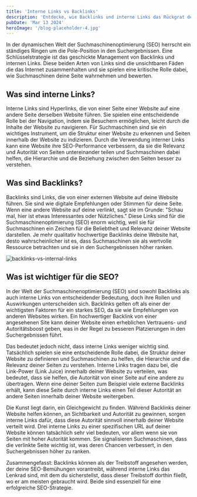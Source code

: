 ```yaml
---
title: 'Interne Links vs Backlinks'
description: 'Entdecke, wie Backlinks und interne Links das Rückgrat deiner SEO-Bemühungen bilden und lerne, wie du sie optimal nutzt, um deine Website in den Suchergebnissen nach oben zu bringen.'
pubDate: 'Mar 13 2024'
heroImage: '/blog-placeholder-4.jpg'
---
```


In der dynamischen Welt der Suchmaschinenoptimierung (SEO) herrscht ein ständiges Ringen um die Pole-Position in den Suchergebnissen. Eine Schlüsselstrategie ist das geschickte Management von Backlinks und internen Links. Diese beiden Arten von Links sind die unsichtbaren Fäden die das Internet zusammenhalten und sie spielen eine kritische Rolle dabei, wie Suchmaschinen deine Seite wahrnehmen und bewerten.

## Was sind interne Links?

Interne Links sind Hyperlinks, die von einer Seite einer Website auf eine andere Seite derselben Website führen. Sie spielen eine entscheidende Rolle bei der Navigation, indem sie Besuchern ermöglichen, leicht durch die Inhalte der Website zu navigieren. Für Suchmaschinen sind sie ein wichtiges Instrument, um die Struktur einer Website zu erkennen und Seiten innerhalb der Website zu indizieren. Durch die Verwendung interner Links kann eine Website ihre SEO-Performance verbessern, da sie die Relevanz und Autorität von Seiten untereinander teilen und Suchmaschinen dabei helfen, die Hierarchie und die Beziehung zwischen den Seiten besser zu verstehen.

## Was sind Backlinks?


Backlinks sind Links, die von einer externen Website auf deine Website führen. Sie sind wie digitale Empfehlungen oder Stimmen für deine Seite. Wenn eine andere Website auf deine verlinkt, sagt sie im Grunde: "Schau mal, hier ist etwas Interessantes oder Nützliches." Diese Links sind für die Suchmaschinenoptimierung (SEO) enorm wichtig, weil sie für Suchmaschinen ein Zeichen für die Beliebtheit und Relevanz deiner Website darstellen. Je mehr qualitativ hochwertige Backlinks deine Website hat, desto wahrscheinlicher ist es, dass Suchmaschinen sie als wertvolle Ressource betrachten und sie in den Suchergebnissen höher ranken.

<img src="/internal-links-backlinks.webp" alt="backlinks-vs-internal-links">

## Was ist wichtiger für die SEO?

In der Welt der Suchmaschinenoptimierung (SEO) sind sowohl Backlinks als auch interne Links von entscheidender Bedeutung, doch ihre Rollen und Auswirkungen unterscheiden sich. Backlinks gelten oft als einer der wichtigsten Faktoren für ein starkes SEO, da sie wie Empfehlungen von anderen Websites wirken. Ein hochwertiger Backlink von einer angesehenen Site kann deiner Website einen erheblichen Vertrauens- und Autoritätsboost geben, was in der Regel zu besseren Platzierungen in den Suchergebnissen führt.

Das bedeutet jedoch nicht, dass interne Links weniger wichtig sind. Tatsächlich spielen sie eine entscheidende Rolle dabei, die Struktur deiner Website zu definieren und Suchmaschinen zu helfen, die Hierarchie und die Relevanz deiner Seiten zu verstehen. Interne Links tragen dazu bei, die Link-Power (Link Juice) innerhalb deiner Website zu verteilen, was bedeutet, dass sie helfen, die Autorität von einer Seite auf eine andere zu übertragen. Wenn eine deiner Seiten zum Beispiel viele externe Backlinks erhält, kann diese Seite durch interne Links einen Teil dieser Autorität an andere Seiten innerhalb deiner Website weitergeben.

Die Kunst liegt darin, ein Gleichgewicht zu finden. Während Backlinks deiner Website helfen können, an Sichtbarkeit und Autorität zu gewinnen, sorgen interne Links dafür, dass diese Autorität sinnvoll innerhalb deiner Website verteilt wird. Drei interne Links zu einer spezifischen URL auf deiner Website können tatsächlich sehr viel bedeuten, vor allem wenn sie von Seiten mit hoher Autorität kommen. Sie signalisieren Suchmaschinen, dass die verlinkte Seite wichtig ist, was deren Chancen verbessert, in den Suchergebnissen höher zu ranken.

Zusammengefasst: Backlinks können als der Treibstoff angesehen werden, der deine SEO-Bemühungen vorantreibt, während interne Links das Lenkrad sind, mit dem du sicherstellst, dass dieser Treibstoff dorthin fließt, wo er am meisten gebraucht wird. Beide sind essenziell für eine erfolgreiche SEO-Strategie.





